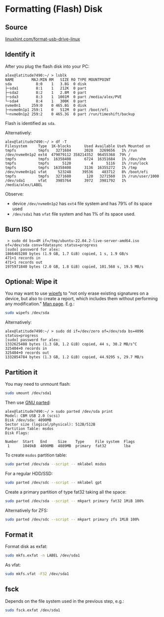 # Formatting (Flash) Disk

## Source

[linuxhint.com/format-usb-drive-linux](https://linuxhint.com/format-usb-drive-linux/)

## Identify it

After you plug the flash disk into your PC:

```
alex@latitude7490:~/ > lsblk
NAME        MAJ:MIN RM   SIZE RO TYPE MOUNTPOINT
sda           8:0    1   3.8G  0 disk
├─sda1        8:1    1   212K  0 part
├─sda2        8:2    1   2.8M  0 part
├─sda3        8:3    1  1001M  0 part /media/alex/PVE
└─sda4        8:4    1   300K  0 part
nvme0n1     259:0    0 465.8G  0 disk
├─nvme0n1p1 259:1    0   512M  0 part /boot/efi
└─nvme0n1p2 259:2    0 465.3G  0 part /run/timeshift/backup
```

Flash is identified as `sda`.

Alternatively:

```
alex@latitude7490:~/ > df -T
Filesystem     Type  1K-blocks      Used Available Use% Mounted on
tmpfs          tmpfs   3271684      2028   3269656   1% /run
/dev/nvme0n1p2 ext4  479079112 358214352  96455368  79% /
tmpfs          tmpfs  16358408      6724  16351684   1% /dev/shm
tmpfs          tmpfs      5120         4      5116   1% /run/lock
tmpfs          tmpfs  16358408      3136  16355272   1% /tmp
/dev/nvme0n1p1 vfat     523248     39536    483712   8% /boot/efi
tmpfs          tmpfs   3271680       120   3271560   1% /run/user/1000
/dev/sda1      vfat    3985764      3972   3981792   1% /media/alex/LABEL
```

Observe:
* device `/dev/nvme0n1p2` has `ext4` file system and has 79% of its space used
* `/dev/sda1` has `vfat`  file system and has 1% of its space used.

## Burn ISO

```
 > sudo dd bs=4M if=/tmp/ubuntu-22.04.2-live-server-amd64.iso of=/dev/sda conv=fdatasync status=progress
[sudo] password for alex:
1866465280 bytes (1.9 GB, 1.7 GiB) copied, 1 s, 1.9 GB/s
471+1 records in
471+1 records out
1975971840 bytes (2.0 GB, 1.8 GiB) copied, 101.568 s, 19.5 MB/s
```

## Optional: Wipe it

You may want to use
[wipefs](https://linuxconfig.org/wipefs-linux-command-tutorial-with-examples) to
"not only erase existing signatures on a device, but also to create a report,
which includes them without performing any modification."
[Man page](https://www.man7.org/linux/man-pages/man8/wipefs.8.html).  E.g.:

```sh
sudo wipefs /dev/sda
```

Alternatively:

```
alex@latitude7490:~/ > sudo dd if=/dev/zero of=/dev/sda bs=4096 status=progress
[sudo] password for alex:
1332625408 bytes (1.3 GB, 1.2 GiB) copied, 44 s, 30.2 MB/s^C
325404+0 records in
325404+0 records out
1332854784 bytes (1.3 GB, 1.2 GiB) copied, 44.9295 s, 29.7 MB/s
```

## Partition it

You may need to unmount flash:

```sh
sudo umount /dev/sda1
```

Then use
[GNU parted](https://www.gnu.org/software/parted/manual/parted.html):

```
alex@latitude7490:~/ > sudo parted /dev/sda print
Model: CBM USB 2.0 (scsi)
Disk /dev/sda: 4090MB
Sector size (logical/physical): 512B/512B
Partition Table: msdos
Disk Flags:

Number  Start   End     Size    Type     File system  Flags
 1      1049kB  4090MB  4089MB  primary  fat32        lba
```

To create `msdos` partition table:
```sh
sudo parted /dev/sda --script -- mklabel msdos
```

For a regular HDD/SSD:
```sh
sudo parted /dev/sdc --script -- mklabel gpt
```

Create a primary partition of type fat32 taking all the space:
```sh
sudo parted /dev/sda --script -- mkpart primary fat32 1MiB 100%
```

Alternatively for ZFS:
```sh
sudo parted /dev/sdc --script -- mkpart primary zfs 1MiB 100%
```

## Format it

Format disk as exfat:
```sh
sudo mkfs.exfat -n LABEL /dev/sda1
```

As vfat:
```sh
sudo mkfs.vfat -F32 /dev/sda1
```

## fsck

Depends on the file system used in the previous step, e.g.:
```sh
sudo fsck.exfat /dev/sda1
```
